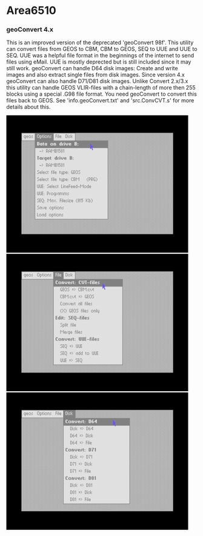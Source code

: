 # Area6510

### geoConvert 4.x
This is an improved version of the deprecated 'geoConvert 98f'. This utility can convert files from GEOS to CBM, CBM to GEOS, SEQ to UUE and UUE to SEQ. UUE was a helpful file format in the beginnings of the internet to send files using eMail. UUE is mostly deprected but is still included since it may still work.
geoConvert can handle D64 disk images: Create and write images and also extract single files from disk images. Since version 4.x geoConvert can also handle D71/D81 disk images.
Unlike Convert 2.x/3.x this utility can handle GEOS VLIR-files with a chain-length of more then 255 blocks using a special .G98 file format. You need geoConvert to convert this files back to GEOS. See 'info.geoConvert.txt' and 'src.ConvCVT.s' for more details about this.

![screenshot#1](geoconvert-01.png "geoConvert64 Screenshot #1")
![screenshot#2](geoconvert-02.png "geoConvert64 Screenshot #2")
![screenshot#3](geoconvert-03.png "geoConvert64 Screenshot #3")
